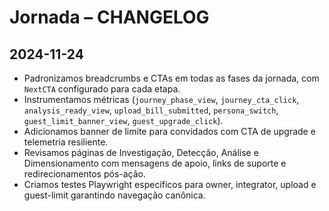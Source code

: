 # Jornada – CHANGELOG

## 2024-11-24
- Padronizamos breadcrumbs e CTAs em todas as fases da jornada, com `NextCTA` configurado para cada etapa.
- Instrumentamos métricas (`journey_phase_view`, `journey_cta_click`, `analysis_ready_view`, `upload_bill_submitted`, `persona_switch`, `guest_limit_banner_view`, `guest_upgrade_click`).
- Adicionamos banner de limite para convidados com CTA de upgrade e telemetria resiliente.
- Revisamos páginas de Investigação, Detecção, Análise e Dimensionamento com mensagens de apoio, links de suporte e redirecionamentos pós-ação.
- Criamos testes Playwright específicos para owner, integrator, upload e guest-limit garantindo navegação canônica.
